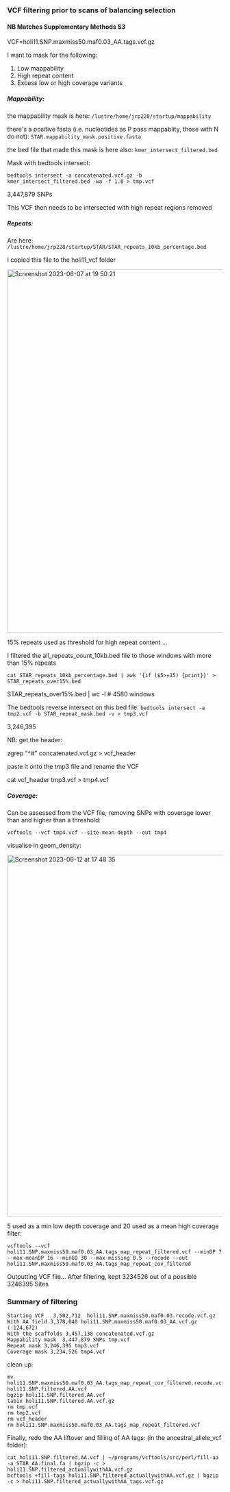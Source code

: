 ### VCF filtering prior to scans of balancing selection

#### NB Matches Supplementary Methods S3

VCF=holi11.SNP.maxmiss50.maf0.03_AA.tags.vcf.gz

I want to mask for the following:
1) Low mappability
2) High repeat content
3) Excess low or high coverage variants

##### Mappability:

the mappability mask is here: `/lustre/home/jrp228/startup/mappability`

there's a positive fasta (i.e. nucleotides as P pass mappablity, those with N do not): `STAR.mappability_mask.positive.fasta`

the bed file that made this mask is here also: `kmer_intersect_filtered.bed`

Mask with bedtools intersect:

```
bedtools intersect -a concatenated.vcf.gz -b kmer_intersect_filtered.bed -wa -f 1.0 > tmp.vcf
```

3,447,879 SNPs

This VCF then needs to be intersected with high repeat regions removed
##### Repeats:

Are here: 
`/lustre/home/jrp228/startup/STAR/STAR_repeats_10kb_percentage.bed`

I copied this file to the holi11_vcf folder

<img width="848" alt="Screenshot 2023-06-07 at 19 50 21" src="https://github.com/josieparis/NFDS/assets/38511308/1d327849-960a-4397-b8d9-b5a2149c635e">

15% repeats used as threshold for high repeat content ...

I filtered the all_repeats_count_10kb.bed file to those windows with more than 15% repeats 

`cat STAR_repeats_10kb_percentage.bed | awk '{if ($5>=15) {print}}' > STAR_repeats_over15%.bed`

STAR_repeats_over15%.bed | wc -l # 4580 windows

The bedtools reverse intersect on this bed file:
```bedtools intersect -a tmp2.vcf -b STAR_repeat_mask.bed -v > tmp3.vcf```

3,246,395

NB:
get the header:

zgrep "^#" concatenated.vcf.gz > vcf_header

paste it onto the tmp3 file and rename the VCF

cat vcf_header tmp3.vcf > tmp4.vcf


##### Coverage:
Can be assessed from the VCF file, removing SNPs with coverage lower than and higher than a threshold:

```vcftools --vcf tmp4.vcf --site-mean-depth --out tmp4```

visualise in geom_density:

<img width="844" alt="Screenshot 2023-06-12 at 17 48 35" src="https://github.com/josieparis/NFDS/assets/38511308/a149633e-f312-47ab-a40e-1e3767fcaa4a">


5 used as a min low depth coverage and 20 used as a mean high coverage filter:

```
vcftools --vcf holi11.SNP.maxmiss50.maf0.03_AA.tags_map_repeat_filtered.vcf --minDP 7 --max-meanDP 16 --minGQ 30 --max-missing 0.5 --recode --out holi11.SNP.maxmiss50.maf0.03_AA.tags_map_repeat_cov_filtered
```

Outputting VCF file...
After filtering, kept 3234526 out of a possible 3246395 Sites


### Summary of filtering
```
Starting VCF   3,502,712  holi11.SNP.maxmiss50.maf0.03.recode.vcf.gz
With AA field 3,378,040 holi11.SNP.maxmiss50.maf0.03_AA.vcf.gz (-124,672)
With the scaffolds 3,457,138 concatenated.vcf.gz
Mappability mask  3,447,879 SNPs tmp.vcf
Repeat mask 3,246,395 tmp3.vcf
Coverage mask 3,234,526 tmp4.vcf
```

clean up:
```
mv holi11.SNP.maxmiss50.maf0.03_AA.tags_map_repeat_cov_filtered.recode.vcf holi11.SNP.filtered.AA.vcf
bgzip holi11.SNP.filtered.AA.vcf
tabix holi11.SNP.filtered.AA.vcf.gz
rm tmp.vcf
rm tmp2.vcf
rm vcf_header
rm holi11.SNP.maxmiss50.maf0.03_AA.tags_map_repeat_filtered.vcf
```

Finally, redo the AA liftover and filling of AA tags:
(in the ancestral_allele_vcf folder):
```
cat holi11.SNP.filtered.AA.vcf | ~/programs/vcftools/src/perl/fill-aa -a STAR_AA.final.fa | bgzip -c > holi11.SNP.filtered_actuallywithAA.vcf.gz
bcftools +fill-tags holi11.SNP.filtered_actuallywithAA.vcf.gz | bgzip -c > holi11.SNP.filtered_actuallywithAA_tags.vcf.gz
```
